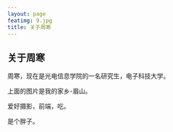 ```yaml
---
layout: page
featimg: 9.jpg
title: 关于周寒
---
```

## 关于周寒

周寒，现在是光电信息学院的一名研究生，电子科技大学。

上面的图片是我的家乡-眉山。

爱好摄影，前端，吃。

是个胖子。